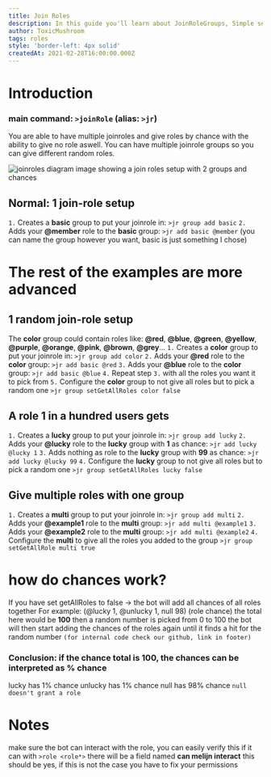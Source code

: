 ```yaml
---
title: Join Roles
description: In this guide you'll learn about JoinRoleGroups, Simple setup, Layered join roles, randomized join roles
author: ToxicMushroom
tags: roles
style: 'border-left: 4px solid'
createdAt: 2021-02-28T16:00:00.000Z
---
```


# Introduction
### main command: `>joinRole` (alias: `>jr`)
You are able to have multiple joinroles and give roles by chance with the ability to give no role aswell.
You can have multiple joinrole groups so you can give different random roles.

<img src="/img/joinroles.png" alt="joinroles diagram"></img>
image showing a join roles setup with 2 groups and chances

## Normal: 1 join-role setup
`1.` Creates a **basic** group to put your joinrole in: `>jr group add basic`
`2.` Adds your **@member** role to the **basic** group: `>jr add basic @member`
(you can name the group however you want, basic is just something I chose)

# The rest of the examples are more advanced
## 1 random join-role setup
The **color** group could contain roles like: **@red**, **@blue**, **@green**, **@yellow**, **@purple**, **@orange**, **@pink**, **@brown**, **@grey**...
`1.` Creates a **color** group to put your joinrole in: `>jr group add color`
`2.` Adds your **@red** role to the **color** group: `>jr add basic @red`
`3.` Adds your **@blue** role to the **color** group: `>jr add basic @blue`
`4.` Repeat step `3.` with all the roles you want it to pick from
`5.` Configure the **color** group to not give all roles but to pick a random one `>jr group setGetAllRoles color false`

## A role 1 in a hundred users gets
`1.` Creates a **lucky** group to put your joinrole in: `>jr group add lucky`
`2.` Adds your **@lucky** role to the **lucky** group with **1** as chance: `>jr add lucky @lucky 1`
`3.` Adds nothing as role to the **lucky** group with **99** as chance: `>jr add lucky @lucky 99`
`4.` Configure the **lucky** group to not give all roles but to pick a random one `>jr group setGetAllRoles lucky false`

## Give multiple roles with one group
`1.` Creates a **multi** group to put your joinrole in: `>jr group add multi`
`2.` Adds your **@example1** role to the **multi** group: `>jr add multi @example1`
`3.` Adds your **@example2** role to the **multi** group: `>jr add multi @example2`
`4.` Configure the **multi** to give all the roles you added to the group `>jr group setGetAllRole multi true`

# how do chances work?
If you have set getAllRoles to false -> the bot will add all chances of all roles together
For example: (@lucky 1, @unlucky 1, null 98) (role chance)
the total here would be **100**
then a random number is picked from 0 to 100
the bot will then start adding the chances of the roles again until it finds a hit for the random number
`(for internal code check our github, link in footer)`

### Conclusion: if the chance total is 100, the chances can be interpreted as % chance
lucky has 1% chance
unlucky has 1% chance
null has 98% chance `null doesn't grant a role`

# Notes
make sure the bot can interact with the role, you can easily verify this if it can with `>role <role*>`
there will be a field named **can melijn interact** this should be yes, if this is not the case
you have to fix your permissions